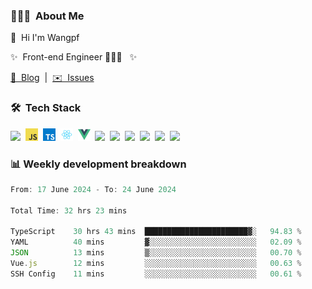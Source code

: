 ### 🦸🏻‍♂️ &nbsp;About Me

<p>👋 &nbsp;Hi I'm Wangpf </p>
<p>✨ &nbsp;Front-end Engineer 🧑🏻‍💻 &nbsp; ✨</p>

[📖 &nbsp;Blog](https://blog.wangpf.wang)
&nbsp;|&nbsp;
[✉️ &nbsp;Issues](https://github.com/wangpf1129/wangpf1129/issues)

### 🛠 &nbsp;Tech Stack

<code><img height="20" src="https://www.vim.org/images/vim_shortcut.ico"></code>&nbsp;
<code><img height="20" src="https://raw.githubusercontent.com/github/explore/80688e429a7d4ef2fca1e82350fe8e3517d3494d/topics/javascript/javascript.png"></code>&nbsp;
<code><img height="20" src="https://raw.githubusercontent.com/github/explore/80688e429a7d4ef2fca1e82350fe8e3517d3494d/topics/typescript/typescript.png"></code>&nbsp;
<code><img height="20" src="https://raw.githubusercontent.com/github/explore/80688e429a7d4ef2fca1e82350fe8e3517d3494d/topics/react/react.png"></code>&nbsp;
<code><img height="20" src="https://raw.githubusercontent.com/github/explore/80688e429a7d4ef2fca1e82350fe8e3517d3494d/topics/vue/vue.png"></code>&nbsp;
<code><img height="20" src="https://nextjs.org/favicon.ico"></code>&nbsp;
<code><img height="20" src="https://nuxt.com/assets/design-kit/icon-green.svg"></code>&nbsp;
<code><img height="20" src="https://tanstack.com/_build/assets/logo-color-600w-Bx4vtR8J.png"></code>&nbsp;
<code><img height="20" src="https://vitejs.dev/logo.svg"></code>&nbsp;
<code><img height="20" src="https://zod.dev/logo.svg"></code>&nbsp;
<code><img height="20" src="https://www.docker.com/wp-content/uploads/2023/08/logo-guide-logos-2.svg"></code>&nbsp;


### 📊 **Weekly development breakdown**

<!--START_SECTION:waka-->

```typescript
From: 17 June 2024 - To: 24 June 2024

Total Time: 32 hrs 23 mins

TypeScript    30 hrs 43 mins  ███████████████████████▓░   94.83 %
YAML          40 mins         ▓░░░░░░░░░░░░░░░░░░░░░░░░   02.09 %
JSON          13 mins         ▒░░░░░░░░░░░░░░░░░░░░░░░░   00.70 %
Vue.js        12 mins         ░░░░░░░░░░░░░░░░░░░░░░░░░   00.63 %
SSH Config    11 mins         ░░░░░░░░░░░░░░░░░░░░░░░░░   00.61 %
```

<!--END_SECTION:waka-->
